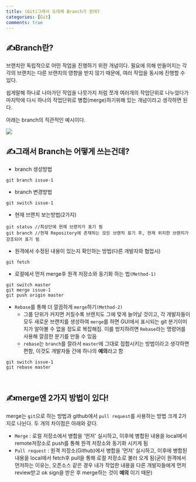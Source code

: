 ```yaml
---
title: (Git)그래서 도대체 Branch가 뭔데? 
categories: [Git]
comments: true
---
```


## ✍️Branch란?
브랜치란 독립적으로 어떤 작업을 진행하기 위한 개념이다. 필요에 의해 만들어지는 각각의 브랜치는 다른 브랜치의 영향을 받지 않기 때문에, 여러 작업을 동시에 진행할 수 있다.

쉽게말해 하나로 나아가던 작업을 나뭇가지 처럼 쪼개 여러개의 작업단위로 나누었다가 마지막에 다시 하나의 작업단위로 병합(merge)하기위해 있는 개념이라고 생각하면 된다.

아래는 branch의 직관적인 예시이다.

<img src="https://ambition-kwon.github.io/assets/img/git2-1.png">

<br>

## ✍️그래서 Branch는 어떻게 쓰는건데?
- branch 생성방법

~~~
git branch issue-1
~~~

- branch 변경방법

~~~
git switch issue-1
~~~

- 현재 브랜치 보는방법(2가지)

~~~
git status //최상단에 현재 브랜치가 표기 됨
git branch //현재 Repository에 존재하는 모든 브랜치 표기 후, 현재 위치한 브랜치가 강조되어 표기 됨
~~~

- 원격에서 수정된 내용이 있는지 확인하는 방법(다른 개발자와 협업시)

~~~
git fetch
~~~

- 로컬에서 먼저 merge후 원격 저장소와 동기화 하는 법`(Method-1)`

~~~
git switch master
git merge issue-1
git push origin master
~~~

- `Rebase`를 통해 더 깔끔하게 `merge`하기`(Method-2)`
    - 그룹 단위가 커지면 커질수록 브랜치도 그에 맞게 늘어날 것이고, 각 개발자들이 모두 새로운 브랜치를 생성하여 `merge`를 하면 GUI에서 표시되는 git 분기이미지가 알아볼 수 없을 정도로 복잡해짐. 이를 방지하려면 `Rebase`라는 명령어를 사용해 깔끔한 분기를 만들 수 있음
    - `rebase`는 `branch`를 잘라서 `master`에 그대로 접합시키는 방법이라고 생각하면 편함, 이것도 개발자들 간에 하나의 **예의**라고 함

~~~
git switch issue-1
git rebase master
~~~

<br>

## ✍️merge엔 2가지 방법이 있다!
merge는 `git`으로 하는 방법과 github에서 `pull request`를 사용하는 방법 크게 2가지로 나뉜다. 두 개의 차이점은 아래와 같다.

- `Merge` : 로컬 저장소에서 병합을 '먼저' 실시하고, 이후에 병합된 내용을 local에서 remote저장소로 push를 통해 원격 저장소와 동기화 시키게 됨
- `Pull request` : 원격 저장소(Github)에서 병합을 '먼저' 실시하고, 이후에 병합된 내용을 local에서 fetch후 pull을 통해 로컬 저장소로 불러 오게 됨(굳이 원격에서 먼저하는 이유는, 오픈소스 같은 경우 내가 작업한 내용을 다른 개발자들에게 먼저 review받고 ok sign을 받은 후 merge하는 것이 **예의** 이기 때문)